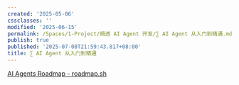 ```yaml
---
created: '2025-05-06'
cssclasses: ''
modified: '2025-06-15'
permalink: /Spaces/1-Project/搞透 AI Agent 开发/∑ AI Agent 从入门到精通.md
publish: true
published: '2025-07-08T21:59:43.817+08:00'
title: ∑ AI Agent 从入门到精通
---
```

[AI Agents Roadmap - roadmap.sh](https://roadmap.sh/ai-agents)

##
